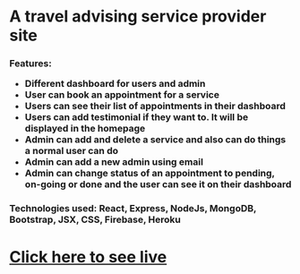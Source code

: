 <h1>A travel advising service provider site</h1>
<h3>
  Features:
  <ul>
    <li>Different dashboard for users and admin</li>
    <li>User can book an appointment for a service</li>
    <li>Users can see their list of appointments in their dashboard</li>
    <li>Users can add testimonial if they want to. It will be displayed in the homepage</li>
    <li>Admin can add and delete a service and also can do things a normal user can do</li>
    <li>Admin can add a new admin using email</li>
    <li>Admin can change status of an appointment to pending, on-going or done and the user can see it on their dashboard</li>
    
  </ul>
</h3>
<h3>Technologies used: React, Express, NodeJs, MongoDB, Bootstrap, JSX, CSS, Firebase, Heroku</h3>
<h1><a href="https://travel-agency-a2b4d.web.app/" target="_blank">Click here to see live</a></h1>
